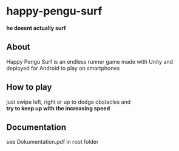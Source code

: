 # happy-pengu-surf
**he doesnt actually surf**
## About
Happy Pengu Surf is an endless runner game made with Unity and deployed for Android to play on smartphones
## How to play
just swipe left, right or up to dodge obstacles and\
__try to keep up with the increasing speed__
<!-- ![Alt Text]() -->


## Documentation 
see Dokumentation.pdf in root folder

